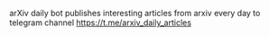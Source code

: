 arXiv daily bot publishes interesting articles from arxiv every day to telegram channel https://t.me/arxiv_daily_articles